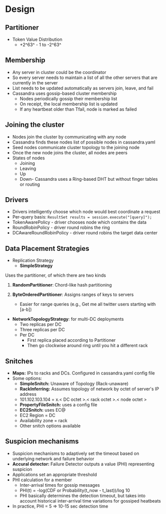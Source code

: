 # Design

## Partitioner

- Token Value Distribution
  - +2^63^ - 1 to -2^63^

## Membership

- Any server in cluster could be the coordinator
- So every server needs to maintain a list of all the other servers that are currently in the server
- List needs to be updated automatically as servers join, leave, and fail
- Cassandra uses gossip-based cluster membership
  - Nodes periodically gossip their membership list
  - On receipt, the local membership list is updated
  - If any heartbeat older than Tfail, node is marked as failed

## Joining the cluster

- Nodes join the cluster by communicating with any node
- Cassandra finds these nodes list of possible nodes in cassandra.yaml
- Seed nodes communicate cluster topology to the joining node
- Once the new node joins the cluster, all nodes are peers
- States of nodes
  - Joining
  - Leaving
  - Up
  - Down- Cassandra uses a Ring-based DHT but without finger tables or routing

## Drivers

- Drivers intelligently choose which node would best coordinate a request
- Per-query basis: `ResultSet results = session.execute("[query]");`
- TokenAwarePolicy - driver chooses node which contains the data
- RoundRobinPolicy - driver round robins the ring
- DCAwareRoundRobinPolicy - driver round robins the target data center

## Data Placement Strategies

- Replication Strategy
  - **SimpleStrategy**

Uses the partitioner, of which there are two kinds

1. **RandomPartitioner**: Chord-like hash partitioning

2. **ByteOrderedPartitioner**: Assigns ranges of keys to servers
    - Easier for range queries (e.g., Get me all twitter users starting with [a-b])

- **NetworkTopologyStrategy**: for multi-DC deployments
  - Two replicas per DC
  - Three replicas per DC
  - Per DC
    - First replica placed according to Partitioner
    - Then go clockwise around ring until you hit a different rack

## Snitches

- **Maps:** IPs to racks and DCs. Configured in cassandra.yaml config file
- Some options:
  - **SimpleSnitch:** Unaware of Topology (Rack-unaware)
  - **RackInferring:** Assumes topology of network by octet of server's IP address
  - 101.102.103.104 = x.< DC octet >.< rack octet >.< node octet >
  - **PropertyFileSnitch:** uses a config file
  - **EC2Snitch:** uses EC@
  - EC2 Region = DC
  - Availability zone = rack
  - Other snitch options available

## Suspicion mechanisms

- Suspicion mechanisms to adaptively set the timeout based on underlying network and failure behavior
- **Accural detector:** Failure Detector outputs a value (PHI) representing suspicion
- Applications set an appropriate threshold
- PHI calculation for a member
  - Inter-arrival times for gossip messages
  - PHI(t) = -log(CDF or Probability(t_now - t_last))/log 10
  - PHI basically determines the detection timeout, but takes into account historical inter-arrival time variations for gossiped heatbeats
- In practice, PHI = 5 => 10-15 sec detection time
